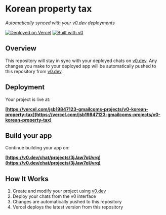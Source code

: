 # Korean property tax

*Automatically synced with your [v0.dev](https://v0.dev) deployments*

[![Deployed on Vercel](https://img.shields.io/badge/Deployed%20on-Vercel-black?style=for-the-badge&logo=vercel)](https://vercel.com/jsb19847123-gmailcoms-projects/v0-korean-property-tax)
[![Built with v0](https://img.shields.io/badge/Built%20with-v0.dev-black?style=for-the-badge)](https://v0.dev/chat/projects/3jJaw7qUvrq)

## Overview

This repository will stay in sync with your deployed chats on [v0.dev](https://v0.dev).
Any changes you make to your deployed app will be automatically pushed to this repository from [v0.dev](https://v0.dev).

## Deployment

Your project is live at:

**[https://vercel.com/jsb19847123-gmailcoms-projects/v0-korean-property-tax](https://vercel.com/jsb19847123-gmailcoms-projects/v0-korean-property-tax)**

## Build your app

Continue building your app on:

**[https://v0.dev/chat/projects/3jJaw7qUvrq](https://v0.dev/chat/projects/3jJaw7qUvrq)**

## How It Works

1. Create and modify your project using [v0.dev](https://v0.dev)
2. Deploy your chats from the v0 interface
3. Changes are automatically pushed to this repository
4. Vercel deploys the latest version from this repository